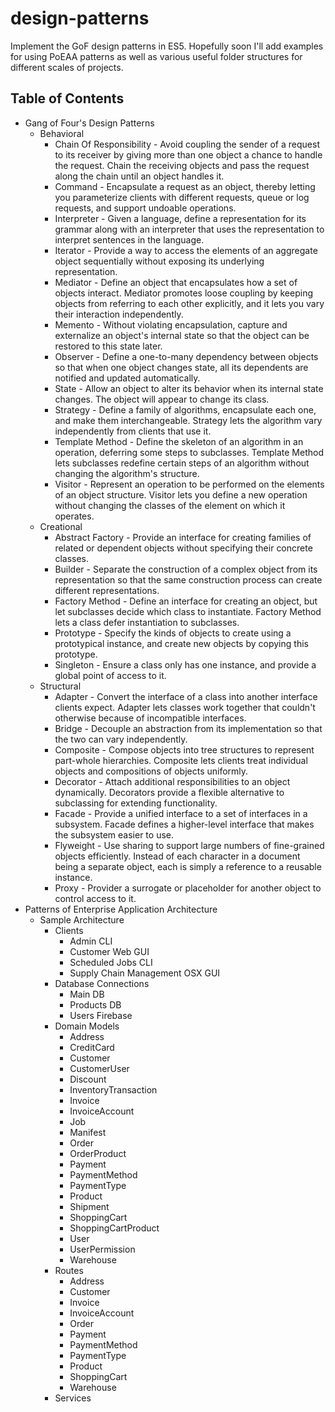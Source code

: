 # design-patterns

Implement the GoF design patterns in ES5. Hopefully soon I'll add examples for using PoEAA patterns as well as various useful folder structures for different scales of projects.

## Table of Contents

* Gang of Four's Design Patterns
  * Behavioral
    * Chain Of Responsibility - Avoid coupling the sender of a request to its receiver by giving more than one object a chance to handle the request. Chain the receiving objects and pass the request along the chain until an object handles it.
    * Command - Encapsulate a request as an object, thereby letting you parameterize clients with different requests, queue or log requests, and support undoable operations.
    * Interpreter - Given a language, define a representation for its grammar along with an interpreter that uses the representation to interpret sentences in the language.
    * Iterator - Provide a way to access the elements of an aggregate object sequentially without exposing its underlying representation.
    * Mediator - Define an object that encapsulates how a set of objects interact. Mediator promotes loose coupling by keeping objects from referring to each other explicitly, and it lets you vary their interaction independently.
    * Memento - Without violating encapsulation, capture and externalize an object's internal state so that the object can be restored to this state later.
    * Observer - Define a one-to-many dependency between objects so that when one object changes state, all its dependents are notified and updated automatically.
    * State - Allow an object to alter its behavior when its internal state changes. The object will appear to change its class.
    * Strategy - Define a family of algorithms, encapsulate each one, and make them interchangeable. Strategy lets the algorithm vary independently from clients that use it.
    * Template Method - Define the skeleton of an algorithm in an operation, deferring some steps to subclasses. Template Method lets subclasses redefine certain steps of an algorithm without changing the algorithm's structure.
    * Visitor - Represent an operation to be performed on the elements of an object structure. Visitor lets you define a new operation without changing the classes of the element on which it operates.
  * Creational
    * Abstract Factory - Provide an interface for creating families of related or dependent objects without specifying their concrete classes.
    * Builder - Separate the construction of a complex object from its representation so that the same construction process can create different representations.
    * Factory Method - Define an interface for creating an object, but let subclasses decide which class to instantiate. Factory Method lets a class defer instantiation to subclasses.
    * Prototype - Specify the kinds of objects to create using a prototypical instance, and create new objects by copying this prototype.
    * Singleton - Ensure a class only has one instance, and provide a global point of access to it.
  * Structural
    * Adapter - Convert the interface of a class into another interface clients expect. Adapter lets classes work together that couldn't otherwise because of incompatible interfaces.
    * Bridge - Decouple an abstraction from its implementation so that the two can vary independently.
    * Composite - Compose objects into tree structures to represent part-whole hierarchies. Composite lets clients treat individual objects and compositions of objects uniformly.
    * Decorator - Attach additional responsibilities to an object dynamically. Decorators provide a flexible alternative to subclassing for extending functionality.
    * Facade - Provide a unified interface to a set of interfaces in a subsystem. Facade defines a higher-level interface that makes the subsystem easier to use.
    * Flyweight - Use sharing to support large numbers of fine-grained objects efficiently. Instead of each character in a document being a separate object, each is simply a reference to a reusable instance.
    * Proxy - Provider a surrogate or placeholder for another object to control access to it.
* Patterns of Enterprise Application Architecture
  * Sample Architecture
    * Clients
      * Admin CLI
      * Customer Web GUI
      * Scheduled Jobs CLI
      * Supply Chain Management OSX GUI
    * Database Connections
      * Main DB
      * Products DB
      * Users Firebase
    * Domain Models
      * Address
      * CreditCard
      * Customer
      * CustomerUser
      * Discount
      * InventoryTransaction
      * Invoice
      * InvoiceAccount
      * Job
      * Manifest
      * Order
      * OrderProduct
      * Payment
      * PaymentMethod
      * PaymentType
      * Product
      * Shipment
      * ShoppingCart
      * ShoppingCartProduct
      * User
      * UserPermission
      * Warehouse
    * Routes
      * Address
      * Customer
      * Invoice
      * InvoiceAccount
      * Order
      * Payment
      * PaymentMethod
      * PaymentType
      * Product
      * ShoppingCart
      * Warehouse
    * Services
